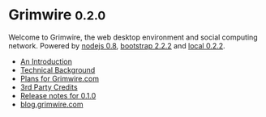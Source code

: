 <h1>Grimwire <small>0.2.0</small></h1>
Welcome to Grimwire, the web desktop environment and social computing network.
Powered by <a target="_top" href="http://nodejs.org">nodejs 0.8</a>,
<a target="_top" href="http://twitter.github.com/bootstrap">bootstrap&nbsp;2.2.2</a>
and <a target="_top" href="/local/">local&nbsp;0.2.2</a>.

 - <a href="httpl://v1.pfraze.markdown.convert.app/?url=doc/intro.md" target="-below">An Introduction</a>
 - <a href="httpl://v1.pfraze.markdown.convert.app/?url=doc/background.md" target="-below">Technical Background</a>
 - <a href="httpl://v1.pfraze.markdown.convert.app/?url=doc/plans.md" target="-below">Plans for Grimwire.com</a>
 - <a href="httpl://v1.pfraze.markdown.convert.app/?url=doc/credits.md" target="-below">3rd Party Credits</a>
 - <a href="httpl://v1.pfraze.markdown.convert.app/?url=httpl%3A%2F%2Fv1.pfraze.keyp.util.app%3Furl%3Dhttps%3A%2F%2Fapi.github.com%2Fgists%2F5024177%26path%3Dfiles-gistfile1.md-content%26separator%3D-" target="-below">Release notes for 0.1.0</a>
 - <a href="http://blog.grimwire.com" target="_top">blog.grimwire.com</a>